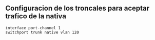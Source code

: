 ## Configuracion de los troncales para aceptar trafico de la nativa
```
interface port-channel 1
switchport trunk native vlan 120
```

